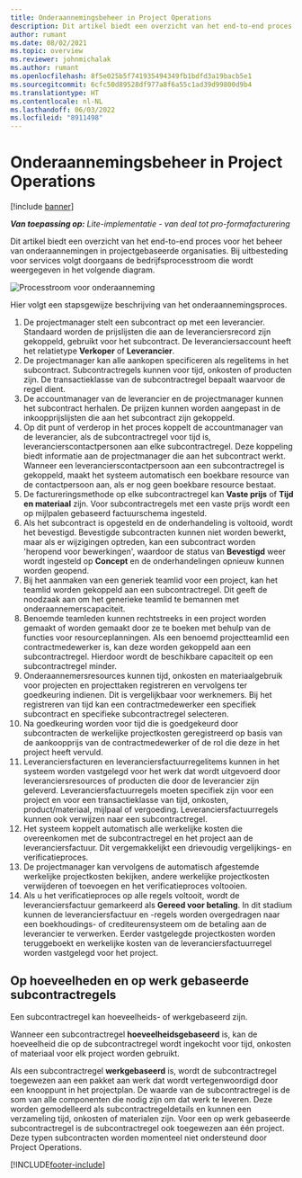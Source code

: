 ```yaml
---
title: Onderaannemingsbeheer in Project Operations
description: Dit artikel biedt een overzicht van het end-to-end proces voor het beheer van onderaannemingen, doorgaans in projectgebaseerde organisaties.
author: rumant
ms.date: 08/02/2021
ms.topic: overview
ms.reviewer: johnmichalak
ms.author: rumant
ms.openlocfilehash: 8f5e025b5f741935494349fb1bdfd3a19bacb5e1
ms.sourcegitcommit: 6cfc50d89528df977a8f6a55c1ad39d99800d9b4
ms.translationtype: HT
ms.contentlocale: nl-NL
ms.lasthandoff: 06/03/2022
ms.locfileid: "8911498"
---
```

# <a name="subcontract-management-in-project-operations"></a>Onderaannemingsbeheer in Project Operations

[!include [banner](../../includes/dataverse-preview.md)]

_**Van toepassing op:** Lite-implementatie - van deal tot pro-formafacturering_

Dit artikel biedt een overzicht van het end-to-end proces voor het beheer van onderaannemingen in projectgebaseerde organisaties. Bij uitbesteding voor services volgt doorgaans de bedrijfsprocesstroom die wordt weergegeven in het volgende diagram.

![Processtroom voor onderaanneming](../media/SubcontractingProcessFlow.png)

Hier volgt een stapsgewijze beschrijving van het onderaannemingsproces.

1. De projectmanager stelt een subcontract op met een leverancier. Standaard worden de prijslijsten die aan de leveranciersrecord zijn gekoppeld, gebruikt voor het subcontract. De leveranciersaccount heeft het relatietype **Verkoper** of **Leverancier**.
2. De projectmanager kan alle aankopen specificeren als regelitems in het subcontract. Subcontractregels kunnen voor tijd, onkosten of producten zijn. De transactieklasse van de subcontractregel bepaalt waarvoor de regel dient.
3. De accountmanager van de leverancier en de projectmanager kunnen het subcontract herhalen. De prijzen kunnen worden aangepast in de inkoopprijslijsten die aan het subcontract zijn gekoppeld.
4. Op dit punt of verderop in het proces koppelt de accountmanager van de leverancier, als de subcontractregel voor tijd is, leverancierscontactpersonen aan elke subcontractregel. Deze koppeling biedt informatie aan de projectmanager die aan het subcontract werkt. Wanneer een leverancierscontactpersoon aan een subcontractregel is gekoppeld, maakt het systeem automatisch een boekbare resource van de contactpersoon aan, als er nog geen boekbare resource bestaat.
5. De factureringsmethode op elke subcontractregel kan **Vaste prijs** of **Tijd en materiaal** zijn. Voor subcontractregels met een vaste prijs wordt een op mijlpalen gebaseerd factuurschema ingesteld.
6.  Als het subcontract is opgesteld en de onderhandeling is voltooid, wordt het bevestigd. Bevestigde subcontracten kunnen niet worden bewerkt, maar als er wijzigingen optreden, kan een subcontract worden 'heropend voor bewerkingen', waardoor de status van **Bevestigd** weer wordt ingesteld op **Concept** en de onderhandelingen opnieuw kunnen worden geopend. 
7.  Bij het aanmaken van een generiek teamlid voor een project, kan het teamlid worden gekoppeld aan een subcontractregel. Dit geeft de noodzaak aan om het generieke teamlid te bemannen met onderaannemerscapaciteit.
8.  Benoemde teamleden kunnen rechtstreeks in een project worden gemaakt of worden gemaakt door ze te boeken met behulp van de functies voor resourceplanningen. Als een benoemd projectteamlid een contractmedewerker is, kan deze worden gekoppeld aan een subcontractregel. Hierdoor wordt de beschikbare capaciteit op een subcontractregel minder.
9.  Onderaannemersresources kunnen tijd, onkosten en materiaalgebruik voor projecten en projecttaken registreren en vervolgens ter goedkeuring indienen. Dit is vergelijkbaar voor werknemers. Bij het registreren van tijd kan een contractmedewerker een specifiek subcontract en specifieke subcontractregel selecteren.
10. Na goedkeuring worden voor tijd die is goedgekeurd door subcontracten de werkelijke projectkosten geregistreerd op basis van de aankoopprijs van de contractmedewerker of de rol die deze in het project heeft vervuld.
11. Leveranciersfacturen en leveranciersfactuurregelitems kunnen in het systeem worden vastgelegd voor het werk dat wordt uitgevoerd door leveranciersresources of producten die door de leverancier zijn geleverd. Leveranciersfactuurregels moeten specifiek zijn voor een project en voor een transactieklasse van tijd, onkosten, product/materiaal, mijlpaal of vergoeding. Leveranciersfactuurregels kunnen ook verwijzen naar een subcontractregel.
12. Het systeem koppelt automatisch alle werkelijke kosten die overeenkomen met de subcontractregel en het project aan de leveranciersfactuur. Dit vergemakkelijkt een drievoudig vergelijkings- en verificatieproces.
13. De projectmanager kan vervolgens de automatisch afgestemde werkelijke projectkosten bekijken, andere werkelijke projectkosten verwijderen of toevoegen en het verificatieproces voltooien.
14. Als u het verificatieproces op alle regels voltooit, wordt de leveranciersfactuur gemarkeerd als **Gereed voor betaling**. In dit stadium kunnen de leveranciersfactuur en -regels worden overgedragen naar een boekhoudings- of crediteurensysteem om de betaling aan de leverancier te verwerken. Eerder vastgelegde projectkosten worden teruggeboekt en werkelijke kosten van de leveranciersfactuurregel worden vastgelegd voor het project.

## <a name="quantity-based-subcontract-lines-and-work-based-subcontract-lines"></a>Op hoeveelheden en op werk gebaseerde subcontractregels

Een subcontractregel kan hoeveelheids- of werkgebaseerd zijn. 

Wanneer een subcontractregel **hoeveelheidsgebaseerd** is, kan de hoeveelheid die op de subcontractregel wordt ingekocht voor tijd, onkosten of materiaal voor elk project worden gebruikt.

Als een subcontractregel **werkgebaseerd** is, wordt de subcontractregel toegewezen aan een pakket aan werk dat wordt vertegenwoordigd door een knooppunt in het projectplan. De waarde van de subcontractregel is de som van alle componenten die nodig zijn om dat werk te leveren. Deze worden gemodelleerd als subcontractregeldetails en kunnen een verzameling tijd, onkosten of materialen zijn. Voor een op werk gebaseerde subcontractregel is de subcontractregel ook toegewezen aan één project. Deze typen subcontracten worden momenteel niet ondersteund door Project Operations.

[!INCLUDE[footer-include](../../includes/footer-banner.md)]

